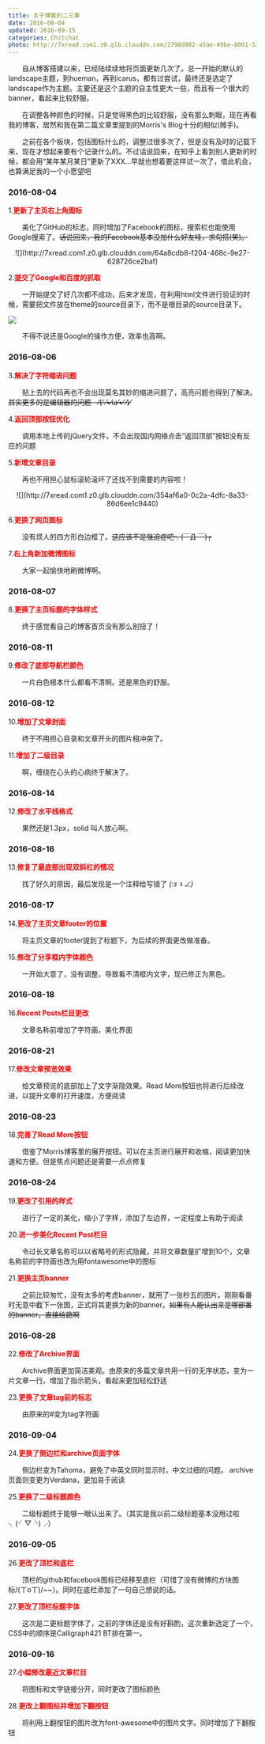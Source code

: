 ```yaml
---
title: 关于博客的二三事
date: 2016-08-04
updated: 2016-09-15
categories: Chitchat
photo: http://7xread.com1.z0.glb.clouddn.com/2798d982-a5ae-49be-8001-535b1dd63b53
---
```



&emsp;&emsp;自从博客搭建以来，已经陆续续地将页面更新几次了。总一开始的默认的landscape主题，到hueman，再到icarus，都有过尝试，最终还是选定了landscape作为主题。主要还是这个主题的自主性更大一些，而且有一个很大的banner，看起来比较舒服。  

&emsp;&emsp;在调整各种颜色的时候，只是觉得黑色的比较舒服，没有那么刺眼，现在再看我的博客，居然和我在第二篇文章里提到的Morris's Blog十分的相似(摊手)。

&emsp;&emsp;之前在各个板块，包括图标什么的，调整过很多次了，但是没有及时的记载下来，现在才想起来要有个记录什么的。不过话说回来，在知乎上看到别人更新的时候，都会用“某年某月某日”更新了XXX...早就也想着要这样试一次了，借此机会，也算满足我的一个小愿望吧  


### 2016-08-04

1.<font color=red>**更新了主页右上角图标**</font> 

&emsp;&emsp;美化了GitHub的标志，同时增加了Facebook的图标，搜索栏也能使用Google搜索了。~~话说回来，我的Facebook基本没加什么好友哇，求勾搭(笑)。~~ 

<center>![](http://7xread.com1.z0.glb.clouddn.com/64a8cdb8-f204-468c-9e27-628726ce2baf)</center>
<!-- more -->

2.<font color=red>**提交了Google和百度的抓取**</font> 

&emsp;&emsp;一开始提交了好几次都不成功，后来才发现，在利用html文件进行验证的时候，需要把文件放在theme的source目录下，而不是根目录的source目录下。  

![](http://7xread.com1.z0.glb.clouddn.com/e36692c7-8bd4-4742-899c-fd3734e032f4)  

&emsp;&emsp;不得不说还是Google的操作方便，效率也高啊。  


### 2016-08-06
3.<font color=red>**解决了字符缩进问题**</font> 

&emsp;&emsp;贴上去的代码再也不会出现莫名其妙的缩进问题了，高亮问题也得到了解决。~~其实更多的是编辑器的问题&emsp;⁄(⁄ ⁄•⁄ω⁄•⁄ ⁄)⁄~~ 

4.<font color=red>**返回顶部按钮优化**</font> 

&emsp;&emsp;调用本地上传的jQuery文件，不会出现国内网络点击“返回顶部”按钮没有反应的问题 

5.<font color=red>**新增文章目录**</font> 

&emsp;&emsp;再也不用担心鼠标滚轮滚坏了还找不到需要的内容啦！

<center>![](http://7xread.com1.z0.glb.clouddn.com/354af6a0-0c2a-4dfc-8a33-86d6ee1c9440)</center> 

6.<font color=red>**更换了网页图标**</font> 

&emsp;&emsp;没有烦人的四方形白边框了。~~这应该不是强迫症吧┑(￣Д ￣)┍~~   
 
7.<font color=red>**右上角新加微博图标**</font> 

&emsp;&emsp;大家一起愉快地刷微博啊。


### 2016-08-07

8.<font color=red>**更换了主页标题的字体样式**</font> 

&emsp;&emsp;终于感觉看自己的博客首页没有那么别扭了！ 


### 2016-08-11

9.<font color=red>**修改了底部导航栏颜色**</font> 

&emsp;&emsp;一片白色根本什么都看不清啊。还是黑色的舒服。 

### 2016-08-12

10.<font color=red>**增加了文章封面**</font> 

&emsp;&emsp;终于不用担心目录和文章开头的图片相冲突了。

11.<font color=red>**增加了二级目录**</font> 

&emsp;&emsp;啊，缠绕在心头的心病终于解决了。

### 2016-08-14

12.<font color=red>**修改了水平线格式**</font> 

&emsp;&emsp;果然还是1.3px，solid 叫人放心啊。

### 2016-08-16

13.<font color=red>**修复了最底部出现双斜杠的情况**</font>

&emsp;&emsp;找了好久的原因，最后发现是一个注释给写错了 _(:зゝ∠)_

### 2016-08-17

14.<font color=red>**更改了主页文章footer的位置**</font>

&emsp;&emsp;将主页文章的footer提到了标题下，为后续的界面更改做准备。

15.<font color=red>**修改了分享框内字体颜色**</font>

&emsp;&emsp;一开始大意了，没有调整，导致看不清框内文字，现已修正为黑色。

### 2016-08-18

16.<font color=red>**Recent Posts栏目更改**</font>

&emsp;&emsp;文章名称前增加了字符画，美化界面

### 2016-08-21

17.<font color=red>**修改文章预览效果**</font>

&emsp;&emsp;给文章预览的底部加上了文字渐隐效果。Read More按钮也将进行后续改进，以提升文章的打开速度，方便阅读

### 2016-08-23

18.<font color=red>**完善了Read More按钮**</font>

&emsp;&emsp;借鉴了Morris博客里的展开按钮。可以在主页进行展开和收缩，阅读更加快速和方便。但是焦点问题还是需要一点点修复

### 2016-08-24

19.<font color=red>**更改了引用的样式**</font>

&emsp;&emsp;进行了一定的美化，缩小了字样，添加了左边界，一定程度上有助于阅读

20.<font color=red>**进一步美化Recent Post栏目**</font>

&emsp;&emsp;令过长文章名称可以以省略号的形式隐藏，并将文章数量扩增到10个，文章名称前的字符画也改为用fontawesome中的图标

21.<font color=red>**更换主页banner**</font>

&emsp;&emsp;之前比较匆忙，没有太多的考虑banner，就用了一张秒五的图片。刚刚看番时无意中截下一张图，正式将其更换为新的banner。~~如果有人能认出来是哪部番的banner，直接给跪啊~~

### 2016-08-28

22.<font color=red>**修改了Archive界面**</font>

&emsp;&emsp;Archive界面更加简洁美观。由原来的多篇文章共用一行的无序状态，变为一片文章一行。增加了指示箭头，看起来更加轻松舒适

23.<font color=red>**更换了文章tag前的标志**</font>

&emsp;&emsp;由原来的#变为tag字符画

### 2016-09-04

24.<font color=red>**更换了侧边栏和archive页面字体**</font>

&emsp;&emsp;侧边栏变为Tahoma，避免了中英文同时显示时，中文过细的问题。 archive页面则变更为Verdana，更加易于阅读

25.<font color=red>**更换了二级标题颜色**</font>

&emsp;&emsp;二级标题终于能够一眼认出来了。（其实是我以前二级标题基本没用过啦╮(╯▽╰)╭）

### 2016-09-05

26.<font color=red>**更改了顶栏和底栏**</font>

&emsp;&emsp;顶栏的github和facebook图标已经移至底栏（可惜了没有微博的方块图标/(ㄒoㄒ)/~~）。同时在底栏添加了一句自己想说的话。

27.<font color=red>**更改了顶栏标题字体**</font>

&emsp;&emsp;这次是二更标题字体了，之前的字体还是没有好斟酌，这次重新选定了一个，CSS中的顺序是Calligraph421 BT排在第一。

### 2016-09-16

27.<font color=red>**小幅修改最近文章栏目**</font>

&emsp;&emsp;将图标和文字链接分开，同时更改了图标颜色

28.<font color=red>**更改上翻图标并增加下翻按钮**</font>

&emsp;&emsp;将利用上翻按钮的图片改为font-awesome中的图片文字。同时增加了下翻按钮
